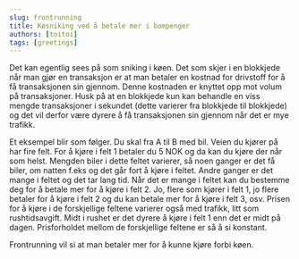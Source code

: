```yaml
---
slug: frontrunning
title: Køsniking ved å betale mer i bompenger
authors: [toitoi]
tags: [greetings]
---
```


Det kan egentlig sees på som sniking i køen. Det som skjer i en blokkjede når man gjør en transaksjon er at man betaler en kostnad for drivstoff for å få transaksjonen sin gjennom. Denne kostnaden er knyttet opp mot volum på transaksjoner. Husk på at en blokkjede kun kan behandle en viss mengde transaksjoner i sekundet (dette varierer fra blokkjede til blokkjede) og det vil derfor være dyrere å få transaksjonen sin gjennom når det er mye trafikk. 

Et eksempel blir som følger. Du skal fra A til B med bil. Veien du kjører på har fire felt. For å kjøre i felt 1 betaler du 5 NOK og da kan du kjøre der når som helst. Mengden biler i dette feltet varierer, så noen ganger er det få biler, om natten f.eks og det går fort å kjøre i feltet. Andre ganger er det mange i feltet og det tar lang tid. Når det er mange i feltet kan du bestemme deg for å betale mer for å kjøre i felt 2. Jo, flere som kjører i felt 1, jo flere betaler for å kjøre i felt 2 og du kan betale mer for å kjøre i felt 3, osv. Prisen for å kjøre i de forskjellige feltene varierer også med trafikk, litt som rushtidsavgift. Midt i rushet er det dyrere å kjøre i felt 1 enn det er midt på dagen. Prisforholdet mellom de forskjellige feltene er så å si konstant. 

Frontrunning vil si at man betaler mer for å kunne kjøre forbi køen.
